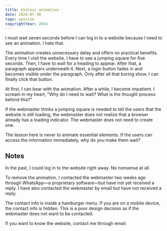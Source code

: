 ```yaml
---
title: Useless animation
date: 2024-07-30
tags: opinion
copyrightYear: 2024
---
```


I must wait seven seconds before I can log in to a website because I need to see an animation. I hate that.

The animation creates unnecessary delay and offers no practical benefits. Every time I visit the website, I have to see a jumping square for five seconds. Then, I have to wait for a heading to appear. After that, a paragraph appears underneath it. Next, a login button fades in and becomes visible under the paragraph. Only after all that boring show, I can finally click that button.

At first, I can bear with the animation. After a while, I become impatient. I scream in my heart, "Why do I need to wait? What is the thought process behind this?"

If the webmaster thinks a jumping square is needed to tell the users that the website is still loading, the webmaster does not realize that a browser already has a loading indicator. The webmaster does not need to create one.

The lesson here is never to animate essential elements. If the users can access the information immediately, why do you make them wait?

## Notes

In the past, I could log in to the website right away. No nonsense at all.

To remove the animation, I contacted the webmaster two weeks ago through WhatsApp—a proprietary software—but have not yet received a reply. I have also contacted the webmaster by email but have not received a reply.

The contact info is inside a hamburger menu. If you are on a mobile device, the contact info is hidden. This is a poor design decision as if the webmaster does not want to be contacted.

If you want to know the website, contact me through email.
